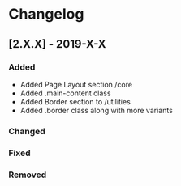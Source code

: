 # Changelog

## [2.X.X] - 2019-X-X

### Added

- Added Page Layout section /core
- Added .main-content class
- Added Border section to /utilities
- Added .border class along with more variants

### Changed

### Fixed

### Removed
